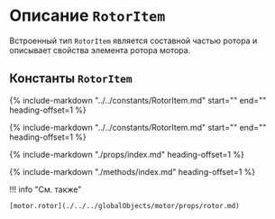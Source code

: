 # Описание `RotorItem`
Встроенный тип `RotorItem` является составной частью ротора и описывает свойства элемента ротора мотора.

## Константы `RotorItem`
{%
    include-markdown "../../constants/RotorItem.md"
    start="<!--startID-->"
    end="<!--endID-->"
    heading-offset=1
%}

{%
    include-markdown "../../constants/RotorItem.md"
    start="<!--startLayer-->"
    end="<!--endLayer-->"
    heading-offset=1
%}

{%
    include-markdown "./props/index.md"
    heading-offset=1
%}

{%
    include-markdown "./methods/index.md"
    heading-offset=1
%}

!!! info "См. также"

    [motor.rotor](./../../globalObjects/motor/props/rotor.md)
